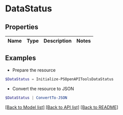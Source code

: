 # DataStatus
## Properties

Name | Type | Description | Notes
------------ | ------------- | ------------- | -------------

## Examples

- Prepare the resource
```powershell
$DataStatus = Initialize-PSOpenAPIToolsDataStatus 
```

- Convert the resource to JSON
```powershell
$DataStatus | ConvertTo-JSON
```

[[Back to Model list]](../README.md#documentation-for-models) [[Back to API list]](../README.md#documentation-for-api-endpoints) [[Back to README]](../README.md)

